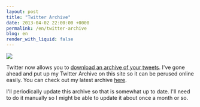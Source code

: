 ```yaml
---
layout: post
title: "Twitter Archive"
date: 2013-04-02 22:00:00 +0000
permalink: /en/twitter-archive
blog: en
render_with_liquid: false
---
```


![](https://storage.googleapis.com/static.ianlewis.org/prod/img/702/twitter_archive_medium.png)

Twitter now allows you to [download an archive of your tweets](http://blog.twitter.com/2012/12/your-twitter-archive.html). I've gone ahead and put up my Twitter Archive on this site so it can be perused online easily. You can check out my latest archive [here](https://storage.googleapis.com/static.ianlewis.org/prod/twitter_archive/latest/index.html).

I'll periodically update this archive so that is somewhat up to date. I'll need to do it manually so I might be able to update it about once a month or so.

